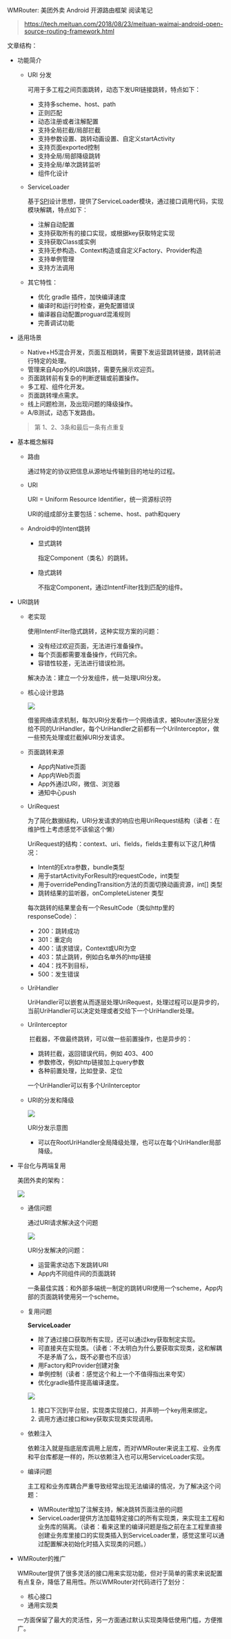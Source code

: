 WMRouter: 美团外卖 Android 开源路由框架 阅读笔记

> https://tech.meituan.com/2018/08/23/meituan-waimai-android-open-source-routing-framework.html

文章结构：

- 功能简介

    - URI 分发

        可用于多工程之间页面跳转，动态下发URI链接跳转，特点如下：

        - 支持多scheme、host、path
        - 正则匹配
        - 动态注册或者注解配置
        - 支持全局拦截/局部拦截
        - 支持参数设置、跳转动画设置、自定义startActivity
        - 支持页面exported控制
        - 支持全局/局部降级跳转
        - 支持全局/单次跳转监听
        - 组件化设计

    - ServiceLoader

        基于[SPI]()设计思想，提供了ServiceLoader模块，通过接口调用代码，实现模块解耦，特点如下：

        - 注解自动配置
        - 支持获取所有的接口实现，或根据key获取特定实现
        - 支持获取Class或实例
        - 支持无参构造、Context构造或自定义Factory、Provider构造
        - 支持单例管理
        - 支持方法调用

    - 其它特性：

        - 优化 gradle 插件，加快编译速度
        - 编译时和运行时检查，避免配置错误
        - 编译器自动配置proguard混淆规则
        - 完善调试功能

- 适用场景

    - Native+H5混合开发，页面互相跳转，需要下发运营跳转链接，跳转前进行特定的处理。
    - 管理来自App外的URI跳转，需要先展示欢迎页。
    - 页面跳转前有复杂的判断逻辑或前置操作。
    - 多工程、组件化开发。
    - 页面跳转埋点需求。
    - 线上问题检测，及出现问题的降级操作。
    - A/B测试，动态下发路由。

    > 第 1、2、3条和最后一条有点重复

- 基本概念解释

    - 路由

        通过特定的协议把信息从源地址传输到目的地址的过程。

    - URI

        URI = Uniform Resource Identifier，统一资源标识符

        URI的组成部分主要包括：scheme、host、path和query

    - Android中的Intent跳转

        - 显式跳转

            指定Component（类名）的跳转。

        - 隐式跳转

            不指定Component，通过IntentFilter找到匹配的组件。

- URI跳转

    - 老实现

        使用IntentFilter隐式跳转，这种实现方案的问题：

        - 没有经过欢迎页面，无法进行准备操作。
        - 每个页面都需要准备操作，代码冗余。
        - 容错性较差，无法进行错误检测。

        解决办法：建立一个分发组件，统一处理URI分发。

    - 核心设计思路

        ![](https://awps-assets.meituan.net/mit-x/blog-images-bundle-2018a/cbac1e74.png)

        借鉴网络请求机制，每次URI分发看作一个网络请求，被Router逐层分发给不同的UriHandler，每个UriHandler之前都有一个UriInterceptor，做一些预先处理或拦截掉URI分发请求。

    - 页面跳转来源

        - App内Native页面
        - App内Web页面
        - App外通过URI，微信、浏览器
        - 通知中心push

    - UriRequest

        为了简化数据结构，URI分发请求的响应也用UriRequest结构（读者：在维护性上考虑感觉不该偷这个懒）

        UriRequest的结构：context、uri、fields，fields主要有以下这几种情况：

        - Intent的Extra参数，bundle类型
        - 用于startActivityForResult的requestCode，int类型
        - 用于overridePendingTransition方法的页面切换动画资源，int[] 类型
        - 跳转结果的监听器，onCompleteListener 类型

        每次跳转的结果里会有一个ResultCode（类似http里的responseCode）：

        - 200：跳转成功
        - 301：重定向
        - 400：请求错误，Context或URI为空
        - 403：禁止跳转，例如白名单外的http链接
        - 404：找不到目标，
        - 500：发生错误

    - UriHandler

        UriHandler可以嵌套从而逐层处理UriRequest，处理过程可以是异步的，当前UriHandler可以决定处理或者交给下一个UriHandler处理。

    - UriInterceptor

        ​	拦截器，不做最终跳转，可以做一些前置操作，也是异步的：

        - 跳转拦截，返回错误代码，例如 403、400
        - 参数修改，例如http链接加上query参数
        - 各种前置处理，比如登录、定位

        一个UriHandler可以有多个UriInterceptor

    - URI的分发和降级

        ![](https://awps-assets.meituan.net/mit-x/blog-images-bundle-2018a/c846871f.png)

        URI分发示意图

        - 可以在RootUriHandler全局降级处理，也可以在每个UriHandler局部降级。

- 平台化与两端复用

    美团外卖的架构：

    ![](https://awps-assets.meituan.net/mit-x/blog-images-bundle-2018a/61d0fa17.png)

    - 通信问题

        通过URI请求解决这个问题

        ![](https://awps-assets.meituan.net/mit-x/blog-images-bundle-2018a/6a070dbf.png)

        URI分发解决的问题：

        - 运营需求动态下发跳转URI
        - App内不同组件间的页面跳转

        一条最佳实践：和外部多端统一制定的跳转URI使用一个scheme，App内部的页面跳转使用另一个scheme。

    - 复用问题

        **ServiceLoader**

        - 除了通过接口获取所有实现，还可以通过key获取制定实现。
        - 可直接夹在实现类。（读者：不太明白为什么要获取实现类，这和解耦不是矛盾了么，既不必要也不应该）
        - 用Factory和Provider创建对象
        - 单例控制（读者：感觉这个和上一个不值得指出来夸奖）
        - 优化gradle插件提高编译速度。

        ![](https://awps-assets.meituan.net/mit-x/blog-images-bundle-2018a/9e35161a.png)

        1. 接口下沉到平台层，实现类实现接口，并声明一个key用来绑定。
        2. 调用方通过接口和key获取实现类实现调用。

    - 依赖注入

        依赖注入就是指底层库调用上层库，而对WMRouter来说主工程、业务库和平台库都是一样的，所以依赖注入也可以用ServiceLoader实现。

    - 编译问题

        主工程和业务库耦合严重导致经常出现无法编译的情况，为了解决这个问题：

        - WMRouter增加了注解支持，解决跳转页面注册的问题
        - ServiceLoader提供方法加载特定接口的所有实现类，来实现主工程和业务库的隔离。（读者：看来这里的编译问题是指之前在主工程里直接创建业务库里接口的实现类插入到ServiceLoader里，感觉这里可以通过配置解决初始化时插入实现类的问题。）

- WMRouter的推广

    WMRouter提供了很多灵活的接口用来实现功能，但对于简单的需求来说配置有点复杂，降低了易用性。所以WMRouter对代码进行了划分：

    - 核心接口
    - 通用实现类

    一方面保留了最大的灵活性，另一方面通过默认实现类降低使用门槛，方便推广。
